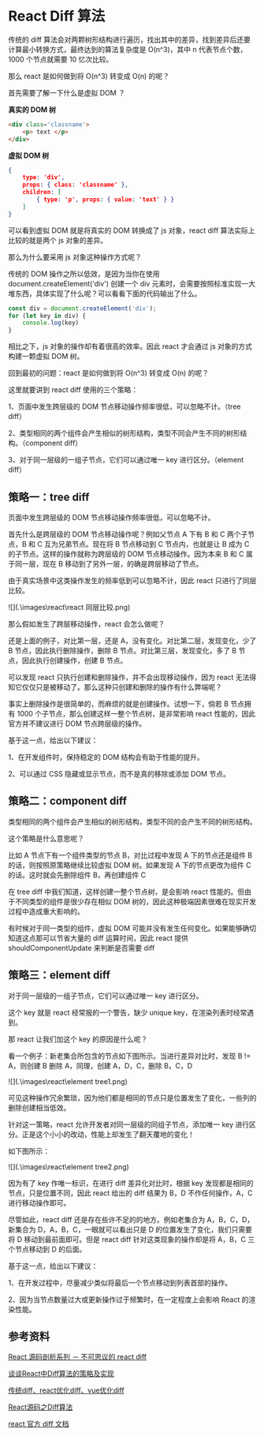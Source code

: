 # React Diff 算法



传统的 diff 算法会对两颗树形结构进行遍历，找出其中的差异，找到差异后还要计算最小转换方式，最终达到的算法复杂度是 O(n^3)，其中 n 代表节点个数，1000 个节点就需要 10 忆次比较。



那么 react 是如何做到将 O(n^3) 转变成 O(n) 的呢？



首先需要了解一下什么是虚拟 DOM ？



**真实的 DOM 树**

```html
<div class='classname'>
   	<p> text </p>
</div>
```

**虚拟 DOM 树**

```json
{
    type: 'div',
    props: { class: 'classname' },
    children: [
        { type: 'p', props: { value: 'text' } }
    ]
}
```



可以看到虚拟 DOM 就是将真实的 DOM 转换成了 js 对象，react diff 算法实际上比较的就是两个 js 对象的差异。



那么为什么要采用 js 对象这种操作方式呢？



传统的 DOM 操作之所以低效，是因为当你在使用 document.createElement('div') 创建一个 div 元素时，会需要按照标准实现一大堆东西，具体实现了什么呢？可以看看下面的代码输出了什么。

```js
const div = document.createElement('div');
for (let key in div) {
	console.log(key)
}
```



相比之下，js 对象的操作却有着很高的效率。因此 react 才会通过 js 对象的方式构建一颗虚拟 DOM 树。



回到最初的问题：react 是如何做到将 O(n^3) 转变成 O(n) 的呢？



这里就要讲到 react diff 使用的三个策略：

1、页面中发生跨层级的 DOM 节点移动操作频率很低，可以忽略不计。（tree diff）

2、类型相同的两个组件会产生相似的树形结构，类型不同会产生不同的树形结构。（component diff）

3、对于同一层级的一组子节点，它们可以通过唯一 key 进行区分。（element diff）



## 策略一：tree diff



页面中发生跨层级的 DOM 节点移动操作频率很低，可以忽略不计。



首先什么是跨层级的 DOM 节点移动操作呢？例如父节点 A 下有 B 和 C 两个子节点，B 和 C 互为兄弟节点。现在将 B 节点移动到 C 节点内，也就是让 B 成为 C 的子节点。这样的操作就称为跨层级的 DOM 节点移动操作。因为本来 B 和 C 属于同一层，现在 B 移动到了另外一层，的确是跨层移动了节点。



由于真实场景中这类操作发生的频率低到可以忽略不计，因此 react 只进行了同层比较。



![](.\images\react\react 同层比较.png)



那么假如发生了跨层移动操作，react 会怎么做呢？



还是上面的例子，对比第一层，还是 A，没有变化。对比第二层，发现变化，少了 B 节点，因此执行删除操作，删除 B 节点。对比第三层，发现变化，多了 B 节点，因此执行创建操作，创建 B 节点。



可以发现 react 只执行创建和删除操作，并不会出现移动操作，因为 react 无法得知它仅仅只是被移动了。那么这种只创建和删除的操作有什么弊端呢？



事实上删除操作是很简单的，而麻烦的就是创建操作。试想一下，倘若 B 节点拥有 1000 个子节点，那么创建这样一整个节点树，是非常影响 react 性能的，因此官方并不建议进行 DOM 节点跨层级的操作。



基于这一点，给出以下建议：

1、在开发组件时，保持稳定的 DOM 结构会有助于性能的提升。

2、可以通过 CSS 隐藏或显示节点，而不是真的移除或添加 DOM 节点。



## 策略二：component diff



类型相同的两个组件会产生相似的树形结构，类型不同的会产生不同的树形结构。



这个策略是什么意思呢？



比如 A 节点下有一个组件类型的节点 B，对比过程中发现 A 下的节点还是组件 B 的话，则按照原策略继续比较虚拟 DOM 树。如果发现 A 下的节点更改为组件 C 的话。这时就会先删除组件 B，再创建组件 C



在 tree diff 中我们知道，这样创建一整个节点树，是会影响 react 性能的。但由于不同类型的组件是很少存在相似 DOM 树的，因此这种极端因素很难在现实开发过程中造成重大影响的。



有时候对于同一类型的组件，虚拟 DOM 可能并没有发生任何变化。如果能够确切知道这点那可以节省大量的 diff 运算时间，因此 react 提供 shouldComponentUpdate 来判断是否需要 diff 



## 策略三：element diff



对于同一层级的一组子节点，它们可以通过唯一 key 进行区分。



这个 key 就是 react 经常报的一个警告，缺少 unique key，在渲染列表时经常遇到。



那 react 让我们加这个 key 的原因是什么呢？



看一个例子：新老集合所包含的节点如下图所示。当进行差异对比时，发现 B != A，则创建 B 删除 A，同理，创建 A，D，C，删除 B，C，D





![](.\images\react\element tree1.png)





可见这种操作冗余繁琐，因为他们都是相同的节点只是位置发生了变化，一些列的删除创建相当低效。



针对这一策略，react 允许开发者对同一层级的同组子节点，添加唯一 key 进行区分。正是这个小小的改动，性能上却发生了翻天覆地的变化！



如下图所示：



![](.\images\react\element tree2.png)



因为有了 key 作唯一标识，在进行 diff 差异化对比时，根据 key 发现都是相同的节点，只是位置不同，因此 react 给出的 diff 结果为 B，D 不作任何操作，A，C 进行移动操作即可。



尽管如此，react diff 还是存在些许不足的的地方。例如老集合为 A，B，C，D，新集合为 D，A，B，C，一眼就可以看出只是 D 的位置发生了变化，我们只需要将 D 移动到最前面即可。但是 react diff 针对这类现象的操作却是将 A，B，C 三个节点移动到 D 的后面。



基于这一点，给出以下建议：

1、在开发过程中，尽量减少类似将最后一个节点移动到列表首部的操作。

2、因为当节点数量过大或更新操作过于频繁时，在一定程度上会影响 React 的渲染性能。



## 参考资料

[React 源码剖析系列 － 不可思议的 react diff](<https://zhuanlan.zhihu.com/p/20346379?refer=purerender>)

[谈谈React中Diff算法的策略及实现](https://segmentfault.com/a/1190000016539430?utm_source=tag-newest)

[传统diff、react优化diff、vue优化diff](<https://www.jianshu.com/p/398e63dc1969>)

[React源码之Diff算法](https://segmentfault.com/a/1190000010686582#articleHeader3)

[react 官方 diff 文档](<https://zh-hans.reactjs.org/docs/reconciliation.html>)